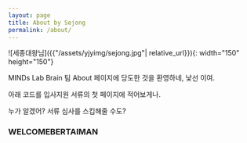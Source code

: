 ```yaml
---
layout: page
title: About by Sejong
permalink: /about/
---
```


![세종대왕님]({{"/assets/yjyimg/sejong.jpg"| relative_url}}){: width="150" height="150"}

MINDs Lab Brain 팀 About 페이지에 당도한 것을 환영하네, 낯선 이여.

아래 코드를 입사지원 서류의 첫 페이지에 적어보게나.

누가 알겠어? 서류 심사를 스킵해줄 수도?



### WELCOMEBERTAIMAN